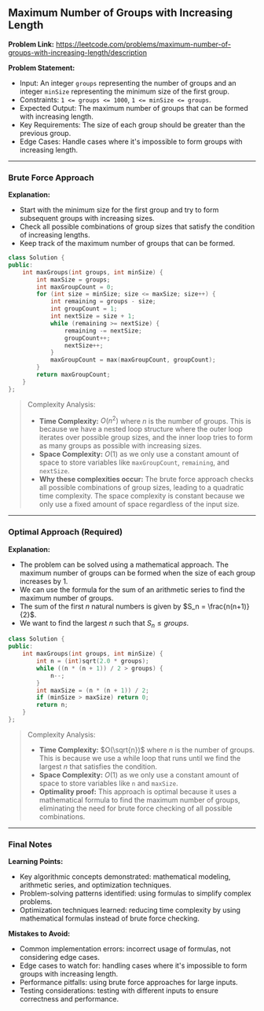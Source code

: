## Maximum Number of Groups with Increasing Length
**Problem Link:** https://leetcode.com/problems/maximum-number-of-groups-with-increasing-length/description

**Problem Statement:**
- Input: An integer `groups` representing the number of groups and an integer `minSize` representing the minimum size of the first group.
- Constraints: `1 <= groups <= 1000`, `1 <= minSize <= groups`.
- Expected Output: The maximum number of groups that can be formed with increasing length.
- Key Requirements: The size of each group should be greater than the previous group.
- Edge Cases: Handle cases where it's impossible to form groups with increasing length.

---

### Brute Force Approach

**Explanation:**
- Start with the minimum size for the first group and try to form subsequent groups with increasing sizes.
- Check all possible combinations of group sizes that satisfy the condition of increasing lengths.
- Keep track of the maximum number of groups that can be formed.

```cpp
class Solution {
public:
    int maxGroups(int groups, int minSize) {
        int maxSize = groups;
        int maxGroupCount = 0;
        for (int size = minSize; size <= maxSize; size++) {
            int remaining = groups - size;
            int groupCount = 1;
            int nextSize = size + 1;
            while (remaining >= nextSize) {
                remaining -= nextSize;
                groupCount++;
                nextSize++;
            }
            maxGroupCount = max(maxGroupCount, groupCount);
        }
        return maxGroupCount;
    }
};
```

> Complexity Analysis:
> - **Time Complexity:** $O(n^2)$ where $n$ is the number of groups. This is because we have a nested loop structure where the outer loop iterates over possible group sizes, and the inner loop tries to form as many groups as possible with increasing sizes.
> - **Space Complexity:** $O(1)$ as we only use a constant amount of space to store variables like `maxGroupCount`, `remaining`, and `nextSize`.
> - **Why these complexities occur:** The brute force approach checks all possible combinations of group sizes, leading to a quadratic time complexity. The space complexity is constant because we only use a fixed amount of space regardless of the input size.

---

### Optimal Approach (Required)

**Explanation:**
- The problem can be solved using a mathematical approach. The maximum number of groups can be formed when the size of each group increases by 1.
- We can use the formula for the sum of an arithmetic series to find the maximum number of groups.
- The sum of the first $n$ natural numbers is given by $S_n = \frac{n(n+1)}{2}$.
- We want to find the largest $n$ such that $S_n \leq groups$.

```cpp
class Solution {
public:
    int maxGroups(int groups, int minSize) {
        int n = (int)sqrt(2.0 * groups);
        while ((n * (n + 1)) / 2 > groups) {
            n--;
        }
        int maxSize = (n * (n + 1)) / 2;
        if (minSize > maxSize) return 0;
        return n;
    }
};
```

> Complexity Analysis:
> - **Time Complexity:** $O(\sqrt{n})$ where $n$ is the number of groups. This is because we use a while loop that runs until we find the largest $n$ that satisfies the condition.
> - **Space Complexity:** $O(1)$ as we only use a constant amount of space to store variables like `n` and `maxSize`.
> - **Optimality proof:** This approach is optimal because it uses a mathematical formula to find the maximum number of groups, eliminating the need for brute force checking of all possible combinations.

---

### Final Notes

**Learning Points:**
- Key algorithmic concepts demonstrated: mathematical modeling, arithmetic series, and optimization techniques.
- Problem-solving patterns identified: using formulas to simplify complex problems.
- Optimization techniques learned: reducing time complexity by using mathematical formulas instead of brute force checking.

**Mistakes to Avoid:**
- Common implementation errors: incorrect usage of formulas, not considering edge cases.
- Edge cases to watch for: handling cases where it's impossible to form groups with increasing length.
- Performance pitfalls: using brute force approaches for large inputs.
- Testing considerations: testing with different inputs to ensure correctness and performance.